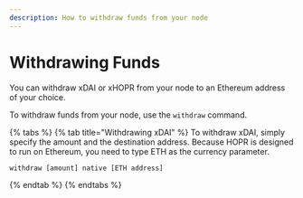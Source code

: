 ```yaml
---
description: How to withdraw funds from your node
---
```


# Withdrawing Funds

You can withdraw xDAI or xHOPR from your node to an Ethereum address of your choice.

To withdraw funds from your node, use the `withdraw` command.

{% tabs %}
{% tab title="Withdrawing xDAI" %}
To withdraw xDAI, simply specify the amount and the destination address. Because HOPR is designed to run on Ethereum, you need to type ETH as the currency parameter.

```text
withdraw [amount] native [ETH address]
```
{% endtab %}
{% endtabs %}



